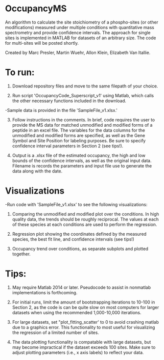 # OccupancyMS
An algorithm to calculate the site stoichiometry of a phospho-sites (or other modifications) measured under multiple conditions with quantitative mass spectrometry and provide confidence intervals. The approach for single sites is implemented in MATLAB for datasets of an arbitrary size. The code for multi-sites will be posted shortly.  

Created by Marc Presler, Martin Wuehr, Allon Klein, Elizabeth Van Itallie. 

# To run:
1) Download repository files and move to the same filepath of your choice. 

2) Run script 'OccupancyCode_Superscript_v1' using Matlab, which calls the other necessary functions included in the download. 

  -Sample data is provided in the file 'SampleFile_v1.xlsx.'

3) Follow instructions in the comments. In brief, code requires the user to provide the MS data for matched unmodified and modified forms of a peptide in an excel file. The variables for the data columns for the unmodified and modified forms are specified, as well as the Gene Symbol and Site Position for labeling purposes. Be sure to specify confidence interval parameters in Section 2 (see tips!). 

4) Output is a .xlsx file of the estimated occupancy, the high and low bounds of the confidence intervals, as well as the original input data. Filename is records the parameters and input file use to generate the data along with the date.   

# Visualizations 
-Run code with 'SampleFile_v1.xlsx' to see the following visualizations:

1) Comparing the unmodified and modified plot over the conditions. In high quality data, the trends should be roughly reciprocal. The values at each of these species at each conditions are used to perform the regression. 

2) Regression plot showing the coordinates defined by the measured species, the best fit line, and confidence intervals (see tips!)

3) Occupancy trend over conditions, as separate subplots and plotted together. 

# Tips:
1) May require Matlab 2014 or later. Pseudocode to assist in nonmatlab implementations is forthcoming. 

2) For initial runs, limit the amount of bootstrapping iterations to 10-100 in Section 2, as the code is can be quite slow on most computers for larger datasets when using the recommended 1,000-10,000 iterations.

3) For large datasets, set "plot_fitting_scatter' to 0 to avoid crashing matlab due to a graphics error. This functionality to most useful for visualizing the regression of a limited number of sites. 

4) The data plotting functionality is compatable with large datasets, but may become impractical if the dataset exceeds 100 sites. Make sure to adjust plotting parameters (i.e., x axis labels) to reflect your data. 

